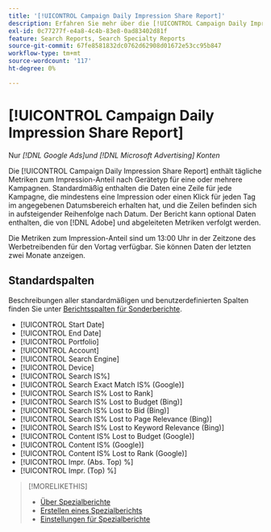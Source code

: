 ```yaml
---
title: '[!UICONTROL Campaign Daily Impression Share Report]'
description: Erfahren Sie mehr über die [!UICONTROL Campaign Daily Impression Share Report].
exl-id: 0c77277f-e4a8-4c4b-83e8-0ad83402d81f
feature: Search Reports, Search Specialty Reports
source-git-commit: 67fe8581832dc0762d62908d01672e53cc95b847
workflow-type: tm+mt
source-wordcount: '117'
ht-degree: 0%

---
```


# [!UICONTROL Campaign Daily Impression Share Report]

Nur *[!DNL Google Ads]und [!DNL Microsoft Advertising] Konten*

Die [!UICONTROL Campaign Daily Impression Share Report] enthält tägliche Metriken zum Impression-Anteil nach Gerätetyp für eine oder mehrere Kampagnen. Standardmäßig enthalten die Daten eine Zeile für jede Kampagne, die mindestens eine Impression oder einen Klick für jeden Tag im angegebenen Datumsbereich erhalten hat, und die Zeilen befinden sich in aufsteigender Reihenfolge nach Datum. Der Bericht kann optional Daten enthalten, die von [!DNL Adobe] und abgeleiteten Metriken verfolgt werden.

Die Metriken zum Impression-Anteil sind um 13:00 Uhr in der Zeitzone des Werbetreibenden für den Vortag verfügbar. Sie können Daten der letzten zwei Monate anzeigen.

## Standardspalten

Beschreibungen aller standardmäßigen und benutzerdefinierten Spalten finden Sie unter [Berichtsspalten für Sonderberichte](specialty-report-columns.md).

* [!UICONTROL Start Date]
* [!UICONTROL End Date]
* [!UICONTROL Portfolio]
* [!UICONTROL Account]
* [!UICONTROL Search Engine]
* [!UICONTROL Device]
* [!UICONTROL Search IS%]
* [!UICONTROL Search Exact Match IS% (Google)]
* [!UICONTROL Search IS% Lost to Rank]
* [!UICONTROL Search IS% Lost to Budget (Bing)]
* [!UICONTROL Search IS% Lost to Bid (Bing)]
* [!UICONTROL Search IS% Lost to Page Relevance (Bing)]
* [!UICONTROL Search IS% Lost to Keyword Relevance (Bing)]
* [!UICONTROL Content IS% Lost to Budget (Google)]
* [!UICONTROL Content IS% (Google)]
* [!UICONTROL Content IS% Lost to Rank (Google)]
* [!UICONTROL Impr. (Abs. Top) %]
* [!UICONTROL Impr. (Top) %]

>[!MORELIKETHIS]
>
>* [Über Spezialberichte](specialty-report-about.md)
>* [Erstellen eines Spezialberichts](specialty-report-generate.md)
>* [Einstellungen für Spezialberichte](specialty-report-settings.md)
